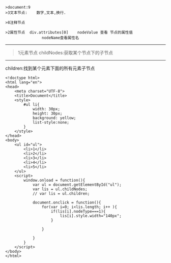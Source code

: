 

	>document:9
	>3文本节点:    数字,文本,换行.
	
	>8注释节点
	
	>2属性节点  div.attributes[0]    nodeValue 查看 节点的属性值  
					nodeName查看属性名

----------

>1元素节点
>childNodes:获取某个节点下的子节点

----------
children:找到某个元素下面的所有元素子节点  

```
<!doctype html>
<html lang="en">
<head>
	<meta charset="UTF-8">
	<title>Document</title>
	<style>
		#ul li{
			width: 30px;
			height: 30px;
			background: yellow;
			list-style:none;
		}
	</style>
</head>
<body>
	<ul id="ul">
		<li>1</li>
		<li>2</li>
		<li>3</li>
		<li>4</li>
		<li>5</li>
	</ul>
	<script>
		window.onload = function(){
			var ul = document.getElementById("ul");
			var lis = ul.childNodes;
			// var lis = ul.children;

			document.onclick = function(){
				for(var i=0; i<lis.length; i++ ){
					if(lis[i].nodeType===1){
						lis[i].style.width="140px";
					}
					
				}
				
			}
		}
	</script>
</body>
</html>
```


